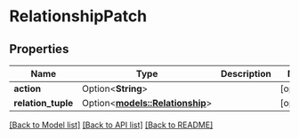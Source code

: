 # RelationshipPatch

## Properties

Name | Type | Description | Notes
------------ | ------------- | ------------- | -------------
**action** | Option<**String**> |  | [optional]
**relation_tuple** | Option<[**models::Relationship**](relationship.md)> |  | [optional]

[[Back to Model list]](../README.md#documentation-for-models) [[Back to API list]](../README.md#documentation-for-api-endpoints) [[Back to README]](../README.md)


